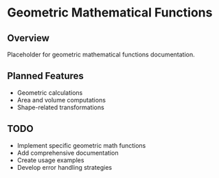 # Geometric Mathematical Functions

## Overview
Placeholder for geometric mathematical functions documentation.

## Planned Features
- Geometric calculations
- Area and volume computations
- Shape-related transformations

## TODO
- Implement specific geometric math functions
- Add comprehensive documentation
- Create usage examples
- Develop error handling strategies